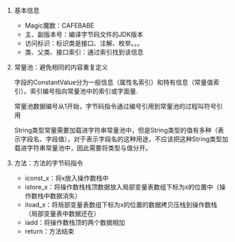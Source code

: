 1. 基本信息

    - Magic魔数：CAFEBABE
    - 主、副版本号：编译字节码文件的JDK版本
    - 访问标识：标识类是接口、注解、枚举。。。
    - 类、父类、接口索引：通过索引找到该信息
2. 常量池：避免相同的内容重复定义
      
   字段的ConstantValue分为一般信息（属性名索引）和特有信息（常量值索引）。索引编号指向常量池中的索引或字面量.

   常量池数据编号从1开始，字节码指令通过编号引用到常量池的过程叫符号引用

   String类型常量需要加载进字符串常量池中，但是String类型的值有多种（表示字段名、字段值），对于表示字段名的这种用途，不应该把这种String类型加载进字符串常量池中，因此需要将类型与值分开。
    
3. 方法：方法的字节码指令
   
    - iconst_x：将x放入操作数栈中
    - istore_x：将操作数栈栈顶数据放入局部变量表数组下标为x的位置中（操作数栈中数据消失）
    - iload_x：将局部变量表数组下标为x的位置的数据拷贝压栈到操作数栈（局部变量表中数据还在）
    - iadd：将操作数栈顶的两个数据相加
    - return：方法结束
